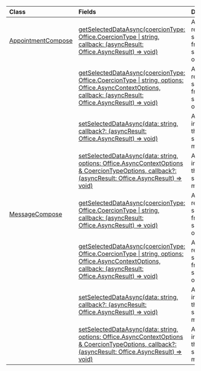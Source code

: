 | Class | Fields | Description |
|:---|:---|:---|
|[AppointmentCompose](/javascript/api/outlook/outlook.appointmentcompose)|[getSelectedDataAsync(coercionType: Office.CoercionType \| string, callback: (asyncResult: Office.AsyncResult<string>) => void)](/javascript/api/outlook/outlook.appointmentcompose#getselecteddataasync-coerciontype--callback--asyncresult-)|Asynchronously returns selected data from the subject or body of a message.|
||[getSelectedDataAsync(coercionType: Office.CoercionType \| string, options: Office.AsyncContextOptions, callback: (asyncResult: Office.AsyncResult<any>) => void)](/javascript/api/outlook/outlook.appointmentcompose#getselecteddataasync-coerciontype--options--callback--asyncresult-)|Asynchronously returns selected data from the subject or body of a message.|
||[setSelectedDataAsync(data: string, callback?: (asyncResult: Office.AsyncResult<void>) => void)](/javascript/api/outlook/outlook.appointmentcompose#setselecteddataasync-data--callback--asyncresult-)|Asynchronously inserts data into the body or subject of a message.|
||[setSelectedDataAsync(data: string, options: Office.AsyncContextOptions & CoercionTypeOptions, callback?: (asyncResult: Office.AsyncResult<void>) => void)](/javascript/api/outlook/outlook.appointmentcompose#setselecteddataasync-data--options--callback--asyncresult-)|Asynchronously inserts data into the body or subject of a message.|
|[MessageCompose](/javascript/api/outlook/outlook.messagecompose)|[getSelectedDataAsync(coercionType: Office.CoercionType \| string, callback: (asyncResult: Office.AsyncResult<any>) => void)](/javascript/api/outlook/outlook.messagecompose#getselecteddataasync-coerciontype--callback--asyncresult-)|Asynchronously returns selected data from the subject or body of a message.|
||[getSelectedDataAsync(coercionType: Office.CoercionType \| string, options: Office.AsyncContextOptions, callback: (asyncResult: Office.AsyncResult<any>) => void)](/javascript/api/outlook/outlook.messagecompose#getselecteddataasync-coerciontype--options--callback--asyncresult-)|Asynchronously returns selected data from the subject or body of a message.|
||[setSelectedDataAsync(data: string, callback?: (asyncResult: Office.AsyncResult<void>) => void)](/javascript/api/outlook/outlook.messagecompose#setselecteddataasync-data--callback--asyncresult-)|Asynchronously inserts data into the body or subject of a message.|
||[setSelectedDataAsync(data: string, options: Office.AsyncContextOptions & CoercionTypeOptions, callback?: (asyncResult: Office.AsyncResult<void>) => void)](/javascript/api/outlook/outlook.messagecompose#setselecteddataasync-data--options--callback--asyncresult-)|Asynchronously inserts data into the body or subject of a message.|

